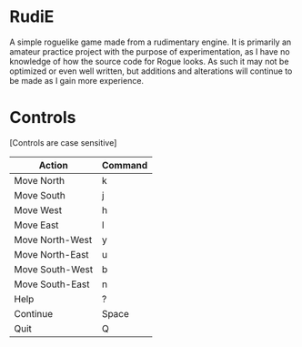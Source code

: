 # RudiE
A simple roguelike game made from a rudimentary engine. It is primarily an amateur practice project with the purpose of experimentation, as I have no knowledge of how the source code for Rogue looks. As such it may not be optimized or even well written, but additions and alterations will continue to be made as I gain more experience.

# Controls  
[Controls are case sensitive]

| Action | Command |
|---|---|
| Move North | k |
| Move South | j |
| Move West | h |
| Move East | l |
| Move North-West | y |
| Move North-East | u |
| Move South-West | b |
| Move South-East | n |
| Help | ? |
| Continue | Space |
| Quit | Q |
